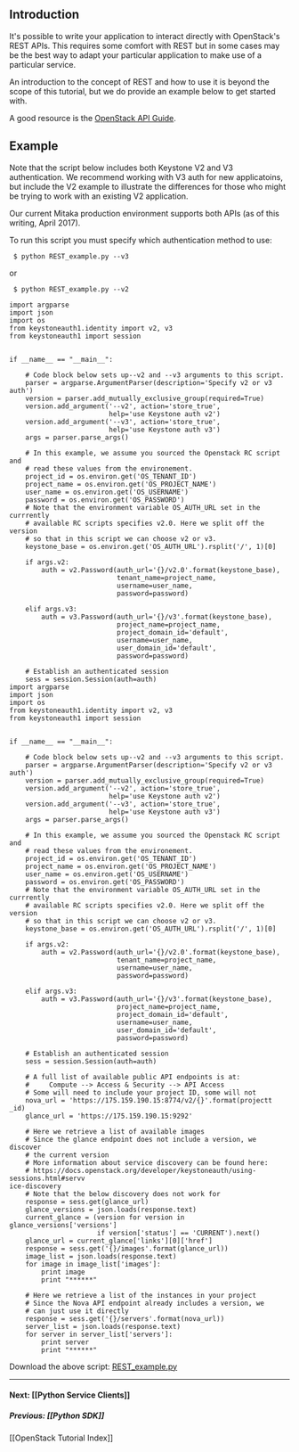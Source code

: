 <!-- linky links -->
[OpenStack API Guide]: https://docs.openstack.org/api/api-ref-guides.html
## Introduction 

It's possible to write your application to interact directly with OpenStack's REST APIs.  This requires some comfort with REST but in some cases may be the best way to adapt your particular application to make use of a particular service.

An introduction to the concept of REST and how to use it is beyond the scope of this tutorial, but we do provide an example below to get started with.

A good resource is the [OpenStack API Guide].

## Example

Note that the script below includes both Keystone V2 and V3 authentication.  We recommend working with V3 auth for new applicatoins, but include the V2 example to illustrate the differences for those who might be trying to work with an existing V2 application.  

Our current Mitaka production environment supports both APIs (as of this writing, April 2017).

To run this script you must specify which authentication method to use:

     $ python REST_example.py --v3
or

     $ python REST_example.py --v2

```
import argparse
import json
import os
from keystoneauth1.identity import v2, v3
from keystoneauth1 import session


if __name__ == "__main__":

    # Code block below sets up--v2 and --v3 arguments to this script.
    parser = argparse.ArgumentParser(description='Specify v2 or v3 auth')
    version = parser.add_mutually_exclusive_group(required=True)
    version.add_argument('--v2', action='store_true',
                         help='use Keystone auth v2')
    version.add_argument('--v3', action='store_true',
                         help='use Keystone auth v3')
    args = parser.parse_args()

    # In this example, we assume you sourced the Openstack RC script and
    # read these values from the environement. 
    project_id = os.environ.get('OS_TENANT_ID')
    project_name = os.environ.get('OS_PROJECT_NAME')
    user_name = os.environ.get('OS_USERNAME')
    password = os.environ.get('OS_PASSWORD')
    # Note that the environment variable OS_AUTH_URL set in the currrently 
    # available RC scripts specifies v2.0. Here we split off the version 
    # so that in this script we can choose v2 or v3.
    keystone_base = os.environ.get('OS_AUTH_URL').rsplit('/', 1)[0]

    if args.v2:
        auth = v2.Password(auth_url='{}/v2.0'.format(keystone_base),
                           tenant_name=project_name,
                           username=user_name,
                           password=password)
        
    elif args.v3:
        auth = v3.Password(auth_url='{}/v3'.format(keystone_base),
                           project_name=project_name,
                           project_domain_id='default',
                           username=user_name,
                           user_domain_id='default',
                           password=password)

    # Establish an authenticated session
    sess = session.Session(auth=auth)
import argparse
import json
import os
from keystoneauth1.identity import v2, v3
from keystoneauth1 import session


if __name__ == "__main__":

    # Code block below sets up--v2 and --v3 arguments to this script.
    parser = argparse.ArgumentParser(description='Specify v2 or v3 auth')
    version = parser.add_mutually_exclusive_group(required=True)
    version.add_argument('--v2', action='store_true',
                         help='use Keystone auth v2')
    version.add_argument('--v3', action='store_true',
                         help='use Keystone auth v3')
    args = parser.parse_args()

    # In this example, we assume you sourced the Openstack RC script and
    # read these values from the environement. 
    project_id = os.environ.get('OS_TENANT_ID')
    project_name = os.environ.get('OS_PROJECT_NAME')
    user_name = os.environ.get('OS_USERNAME')
    password = os.environ.get('OS_PASSWORD')
    # Note that the environment variable OS_AUTH_URL set in the currrently 
    # available RC scripts specifies v2.0. Here we split off the version 
    # so that in this script we can choose v2 or v3.
    keystone_base = os.environ.get('OS_AUTH_URL').rsplit('/', 1)[0]

    if args.v2:
        auth = v2.Password(auth_url='{}/v2.0'.format(keystone_base),
                           tenant_name=project_name,
                           username=user_name,
                           password=password)
        
    elif args.v3:
        auth = v3.Password(auth_url='{}/v3'.format(keystone_base),
                           project_name=project_name,
                           project_domain_id='default',
                           username=user_name,
                           user_domain_id='default',
                           password=password)

    # Establish an authenticated session
    sess = session.Session(auth=auth)

    # A full list of available public API endpoints is at:
    #     Compute --> Access & Security --> API Access
    # Some will need to include your project ID, some will not
    nova_url = 'https://175.159.190.15:8774/v2/{}'.format(projectt
_id)
    glance_url = 'https://175.159.190.15:9292'

    # Here we retrieve a list of available images
    # Since the glance endpoint does not include a version, we discover 
    # the current version
    # More information about service discovery can be found here:
    # https://docs.openstack.org/developer/keystoneauth/using-sessions.html#servv
ice-discovery
    # Note that the below discovery does not work for 
    response = sess.get(glance_url)
    glance_versions = json.loads(response.text)
    current_glance = (version for version in glance_versions['versions']
                      if version['status'] == 'CURRENT').next()
    glance_url = current_glance['links'][0]['href']
    response = sess.get('{}/images'.format(glance_url))
    image_list = json.loads(response.text)
    for image in image_list['images']:
        print image
        print "******"

    # Here we retrieve a list of the instances in your project
    # Since the Nova API endpoint already includes a version, we
    # can just use it directly
    response = sess.get('{}/servers'.format(nova_url))
    server_list = json.loads(response.text)
    for server in server_list['servers']:
        print server
        print "******"
```

Download the above script: [REST_example.py](tutorial_scripts/REST_example.py)
***

#### Next: [[Python Service Clients]]
##### Previous: [[Python SDK]]
[[OpenStack Tutorial Index]]
